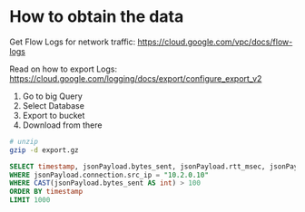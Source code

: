# How to obtain the data

Get Flow Logs for network traffic:
https://cloud.google.com/vpc/docs/flow-logs

Read on how to export Logs: https://cloud.google.com/logging/docs/export/configure_export_v2

1. Go to big Query
2. Select Database
3. Export to bucket
4. Download from there

```bash
# unzip
gzip -d export.gz
```

```SQL
SELECT timestamp, jsonPayload.bytes_sent, jsonPayload.rtt_msec, jsonPayload.connection.src_ip, jsonPayload.connection.dest_ip FROM `dspj-315716.syncmesh.compute_googleapis_com_vpc_flows_20210706`
WHERE jsonPayload.connection.src_ip = "10.2.0.10"
WHERE CAST(jsonPayload.bytes_sent AS int) > 100
ORDER BY timestamp
LIMIT 1000
```
